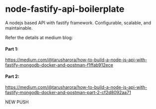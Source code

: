 # node-fastify-api-boilerplate
A nodejs based API with fastify framework. Configurable, scalable, and maintainable.

Refer the details at medium blog:
#### Part 1: 
https://medium.com/@tarusharora/how-to-build-a-node-js-api-with-fastify-mongodb-docker-and-postman-f1ffab912ece

#### Part 2:
https://medium.com/@tarusharora/how-to-build-a-node-js-api-with-fastify-mongodb-docker-and-postman-part-2-cf2d8092aa71


NEW PUSH